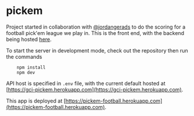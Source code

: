 # pickem

Project started in collaboration with [@jordangerads](https://github.com/jordangerads) to do the scoring for a football pick'em league we play in.
This is the front end, with the backend being hosted [here](https://github.com/jordangerads/pickem-api).

To start the server in development mode, check out the repository then run the commands
```
    npm install
    npm dev
``` 

API host is specified in `.env` file, with the current default hosted at [https://gci-pickem.herokuapp.com](https://gci-pickem.herokuapp.com).

This app is deployed at [https://pickem-football.herokuapp.com](https://pickem-football.herokuapp.com).
